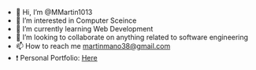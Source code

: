 - 👋 Hi, I’m @MMartin1013
- 👀 I’m interested in Computer Sceince
- 🌱 I’m currently learning Web Development
- 💞️ I’m looking to collaborate on anything related to software engineering
- 📫 How to reach me martinmano38@gmail.com
- :exclamation: Personal Portfolio: [Here](https://mmartin1013.github.io/Personal-Portfolio/)

<!---
MMartin1013/MMartin1013 is a ✨ special ✨ repository because its `README.md` (this file) appears on your GitHub profile.
You can click the Preview link to take a look at your changes.
--->
